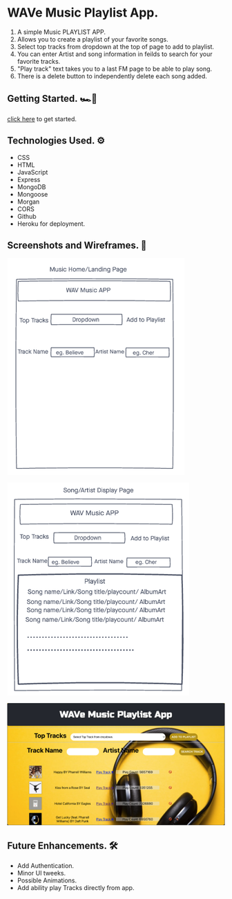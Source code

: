 # WAVe Music Playlist App.

1. A simple Music PLAYLIST APP.
2. Allows you to create a playlist of your favorite songs.
3. Select top tracks from dropdown at the top of page to add to playlist.
4. You can enter Artist and song information in feilds to search for your favorite tracks.
5. "Play track" text takes you to a last FM page to be able to play song.
7. There is a delete button to independently delete each song added.

##  Getting Started. 🏎💨 

[click here](https://react-wave-app.herokuapp.com/) to get started. 

##  Technologies Used. ⚙️
- CSS
- HTML
- JavaScript
- Express
- MongoDB
- Mongoose
- Morgan
- CORS
- Github
- Heroku for deployment.

##  Screenshots and Wireframes. 📸    

![Wireframe 1](./src/images/landing.png)

![Wireframe Mobile](./src/images/display.png)

![App Screenshot](./src/images/apps.png)

##  Future Enhancements. 🛠

- Add Authentication.
- Minor UI tweeks.
- Possible Animations.
- Add ability play Tracks directly from app.
